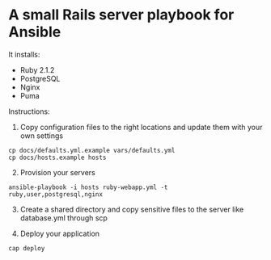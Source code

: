 # A small Rails server playbook for Ansible

It installs:

* Ruby 2.1.2
* PostgreSQL
* Nginx
* Puma

Instructions:

1. Copy configuration files to the right locations and update them with your own settings

  ```
  cp docs/defaults.yml.example vars/defaults.yml
  cp docs/hosts.example hosts
  ```

2. Provision your servers

  ```
  ansible-playbook -i hosts ruby-webapp.yml -t ruby,user,postgresql,nginx
  ```

3. Create a shared directory and copy sensitive files to the server like database.yml through scp

4. Deploy your application

  ```
  cap deploy
  ```
